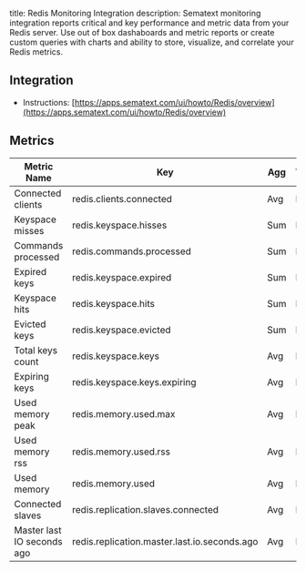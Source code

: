title: Redis Monitoring Integration
description: Sematext monitoring integration reports critical and key performance and metric data from your Redis server. Use out of box dashaboards and metric reports or create custom queries with charts and ability to store, visualize, and correlate your Redis metrics.

## Integration

- Instructions: [https://apps.sematext.com/ui/howto/Redis/overview](https://apps.sematext.com/ui/howto/Redis/overview)

## Metrics

Metric Name | Key | Agg | Type | Description
--- | --- | --- | --- | ---
Connected clients | redis.clients.connected | Avg | Long | 
Keyspace misses | redis.keyspace.hisses | Sum | Long | 
Commands processed | redis.commands.processed | Sum | Long | 
Expired keys | redis.keyspace.expired | Sum | Long | 
Keyspace hits | redis.keyspace.hits | Sum | Long | 
Evicted keys | redis.keyspace.evicted | Sum | Long | 
Total keys count | redis.keyspace.keys | Avg | Long | 
Expiring keys | redis.keyspace.keys.expiring | Avg | Long | 
Used memory peak | redis.memory.used.max | Avg | Long | 
Used memory rss | redis.memory.used.rss | Avg | Long | 
Used memory | redis.memory.used | Avg | Long | 
Connected slaves | redis.replication.slaves.connected | Avg | Long | 
Master last IO seconds ago | redis.replication.master.last.io.seconds.ago | Avg | Long | 
